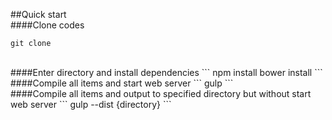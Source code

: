 ##Quick start
<br>
####Clone codes
```
git clone 
```

<br>	
####Enter directory and install dependencies
```
npm install
bower install
```
<br>
####Compile all items and start web server
```
gulp
```
<br>
####Compile all items and output to specified directory but without start web server
```
gulp --dist {directory}
```

